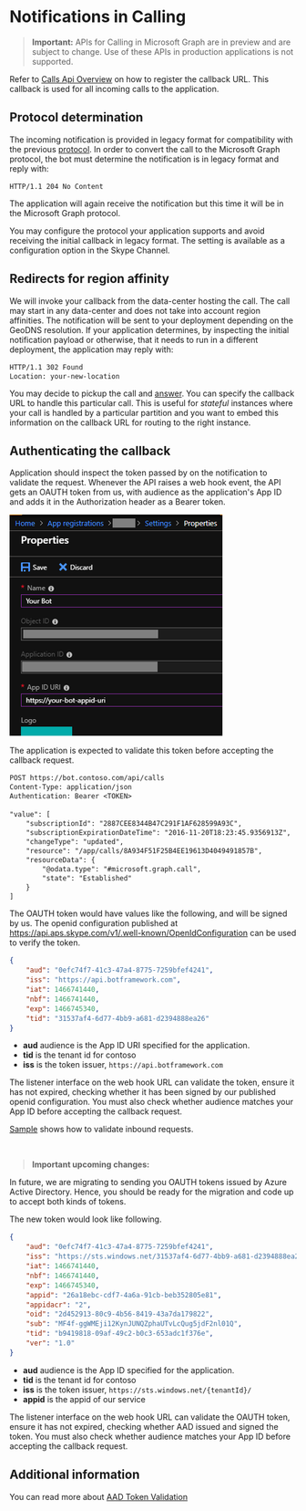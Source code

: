 # Notifications in Calling

> **Important:** APIs for Calling in Microsoft Graph are in preview and are subject to change. Use of these APIs in production applications is not supported.

Refer to [Calls Api Overview](../api-reference/beta/resources/calls-api-overview.md) on how to register the callback URL. This callback is used for all incoming calls to the application.

## Protocol determination
The incoming notification is provided in legacy format for compatibility with the previous [protocol](https://docs.microsoft.com/en-us/azure/bot-service/dotnet/bot-builder-dotnet-real-time-media-concepts?view=azure-bot-service-3.0). In order to convert the call to the Microsoft Graph protocol, the bot must determine the notification is in legacy format and reply with:

```http
HTTP/1.1 204 No Content
```

The application will again receive the notification but this time it will be in the Microsoft Graph protocol.

You may configure the protocol your application supports and avoid receiving the initial callback in legacy format. The setting is available as a configuration option in the Skype Channel.

## Redirects for region affinity

We will invoke your callback from the data-center hosting the call. The call may start in any data-center and does not take into account region affinities. The notification will be sent to your deployment depending on the GeoDNS resolution. If your application determines, by inspecting the initial notification payload or otherwise, that it needs to run in a different deployment, the application may reply with:

```http
HTTP/1.1 302 Found
Location: your-new-location
```

You may decide to pickup the call and [answer](../api-reference/beta/api/call_answer.md). You can specify the callback URL to handle this particular call. This is useful for _stateful_ instances where your call is handled by a particular partition and you want to embed this information on the callback URL for routing to the right instance.

## Authenticating the callback

Application should inspect the token passed by on the notification to validate the request. Whenever the API raises a web hook event, the API gets an OAUTH token from us, with audience as the application's App ID and adds it in the Authorization header as a Bearer token.

![Azure-application-properties](./images/azure-application-properties.png)

The application is expected to validate this token before accepting the callback request.

```http
POST https://bot.contoso.com/api/calls
Content-Type: application/json
Authentication: Bearer <TOKEN>

"value": [
    "subscriptionId": "2887CEE8344B47C291F1AF628599A93C",
    "subscriptionExpirationDateTime": "2016-11-20T18:23:45.9356913Z",
    "changeType": "updated",
    "resource": "/app/calls/8A934F51F25B4EE19613D4049491857B",
    "resourceData": {
        "@odata.type": "#microsoft.graph.call",
        "state": "Established"
    }
]
```

The OAUTH token would have values like the following, and will be signed by us. The openid configuration published at https://api.aps.skype.com/v1/.well-known/OpenIdConfiguration can be used to verify the token.

```json
{
    "aud": "0efc74f7-41c3-47a4-8775-7259bfef4241",
    "iss": "https://api.botframework.com",
    "iat": 1466741440,
    "nbf": 1466741440,
    "exp": 1466745340,
    "tid": "31537af4-6d77-4bb9-a681-d2394888ea26"
}
```

* **aud** audience is the App ID URI specified for the application.
* **tid** is the tenant id for contoso
* **iss** is the token issuer, `https://api.botframework.com`

The listener interface on the web hook URL can validate the token, ensure it has not expired, checking whether it has been signed by our published openid configuration. You must also check whether audience matches your App ID before accepting the callback request.

[Sample](https://github.com/microsoftgraph/microsoft-graph-comms-samples/blob/master/Samples/Common/Sample.Common/Authentication/AuthenticationProvider.cs) shows how to validate inbound requests.

&nbsp;

> **Important upcoming changes:**

In future, we are migrating to sending you OAUTH tokens issued by Azure Active Directory. Hence, you should be ready for the migration and code up to accept both kinds of tokens.

The new token would look like following.

```json
{
    "aud": "0efc74f7-41c3-47a4-8775-7259bfef4241",
    "iss": "https://sts.windows.net/31537af4-6d77-4bb9-a681-d2394888ea26/",
    "iat": 1466741440,
    "nbf": 1466741440,
    "exp": 1466745340,
    "appid": "26a18ebc-cdf7-4a6a-91cb-beb352805e81",
    "appidacr": "2",
    "oid": "2d452913-80c9-4b56-8419-43a7da179822",
    "sub": "MF4f-ggWMEji12KynJUNQZphaUTvLcQug5jdF2nl01Q",
    "tid": "b9419818-09af-49c2-b0c3-653adc1f376e",
    "ver": "1.0"
}
```

* **aud** audience is the App ID specified for the application.
* **tid** is the tenant id for contoso
* **iss** is the token issuer, `https://sts.windows.net/{tenantId}/`
* **appid** is the appid of our service 

The listener interface on the web hook URL can validate the OAUTH token, ensure it has not expired, checking whether AAD issued and signed the token. You must also check whether audience matches your App ID before accepting the callback request.


## Additional information

You can read more about [AAD Token Validation](http://www.cloudidentity.com/blog/2014/03/03/principles-of-token-validation/)
